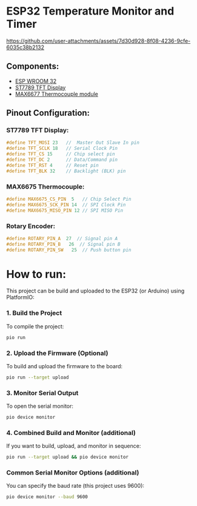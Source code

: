 # ESP32 Temperature Monitor and Timer

https://github.com/user-attachments/assets/7d30d928-8f08-4236-9cfe-6035c38b2132

## Components:
- [ESP WROOM 32](https://www.espressif.com/en/producttype/esp32-wroom-32)
- [ST7789 TFT Display](https://github.com/libdriver/st7789)
- [MAX6677 Thermocouple module](https://github.com/adafruit/MAX6675-library)

## Pinout Configuration:
### ST7789 TFT Display:
```c
#define TFT_MOSI 23   //  Master Out Slave In pin
#define TFT_SCLK 18   // Serial Clock Pin
#define TFT_CS 15     // Chip select pin
#define TFT_DC 2      // Data/Command pin
#define TFT_RST 4     // Reset pin
#define TFT_BLK 32    // Backlight (BLK) pin
```

### MAX6675 Thermocouple:
```c
#define MAX6675_CS_PIN  5   // Chip Select Pin
#define MAX6675_SCK_PIN 14  // SPI Clock Pin
#define MAX6675_MISO_PIN 12 // SPI MISO Pin
```

### Rotary Encoder:
```c
#define ROTARY_PIN_A  27  // Signal pin A
#define ROTARY_PIN_B   26  // Signal pin B
#define ROTARY_PIN_SW   25  // Push button pin
```
# How to run:
This project can be build and uploaded to the ESP32 (or Arduino) using PlatformIO:

### 1. **Build the Project**
To compile the project:  
```bash
pio run
```

### 2. **Upload the Firmware (Optional)**
To build and upload the firmware to the board:  
```bash
pio run --target upload
```

### 3. **Monitor Serial Output**
To open the serial monitor:  
```bash
pio device monitor
```

### 4. **Combined Build and Monitor** (additional)
If you want to build, upload, and monitor in sequence:  
```bash
pio run --target upload && pio device monitor
```

### Common Serial Monitor Options (additional)
You can specify the baud rate (this project uses 9600):  
```bash
pio device monitor --baud 9600
```
